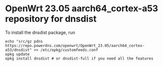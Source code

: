 OpenWrt 23.05 aarch64_cortex-a53 repository for dnsdist
========

To install the dnsdist package, run

```
echo "src/gz pdns https://repo.powerdns.com/openwrt/OpenWrt_23.05/aarch64_cortex-a53/dnsdist" >> /etc/opkg/customfeeds.conf
opkg update
opkg install dnsdist # or dnsdist-full if you need all the features
```
